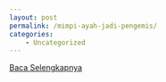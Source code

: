 ```yaml
---
layout: post
permalink: /mimpi-ayah-jadi-pengemis/
categories:
    - Uncategorized
---
```


[Baca Selengkapnya](/05)